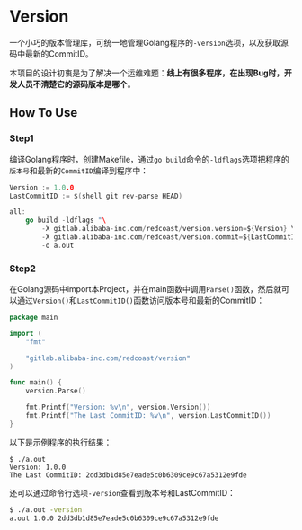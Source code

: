 # Version
一个小巧的版本管理库，可统一地管理Golang程序的`-version`选项，以及获取源码中最新的CommitID。

本项目的设计初衷是为了解决一个运维难题：**线上有很多程序，在出现Bug时，开发人员不清楚它的源码版本是哪个**。

## How To Use
### Step1
编译Golang程序时，创建Makefile，通过`go build`命令的`-ldflags`选项把程序的`版本号`和最新的`CommitID`编译到程序中：

```go
Version := 1.0.0
LastCommitID := $(shell git rev-parse HEAD)

all:
	go build -ldflags "\
		-X gitlab.alibaba-inc.com/redcoast/version.version=${Version} \
		-X gitlab.alibaba-inc.com/redcoast/version.commit=${LastCommitID} "\
		-o a.out
```

### Step2
在Golang源码中import本Project，并在main函数中调用`Parse()`函数，然后就可以通过`Version()`和`LastCommitID()`函数访问版本号和最新的CommitID：

```go
package main

import (
	"fmt"

	"gitlab.alibaba-inc.com/redcoast/version"
)

func main() {
	version.Parse()

	fmt.Printf("Version: %v\n", version.Version())
	fmt.Printf("The Last CommitID: %v\n", version.LastCommitID())
}
```

以下是示例程序的执行结果：
```
$ ./a.out
Version: 1.0.0
The Last CommitID: 2dd3db1d85e7eade5c0b6309ce9c67a5312e9fde
```

还可以通过命令行选项`-version`查看到版本号和LastCommitID：
```bash
$ ./a.out -version
a.out 1.0.0 2dd3db1d85e7eade5c0b6309ce9c67a5312e9fde

```
